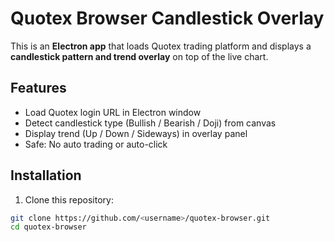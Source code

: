 # Quotex Browser Candlestick Overlay

This is an **Electron app** that loads Quotex trading platform and displays a **candlestick pattern and trend overlay** on top of the live chart.

## Features
- Load Quotex login URL in Electron window
- Detect candlestick type (Bullish / Bearish / Doji) from canvas
- Display trend (Up / Down / Sideways) in overlay panel
- Safe: No auto trading or auto-click

## Installation
1. Clone this repository:
```bash
git clone https://github.com/<username>/quotex-browser.git
cd quotex-browser

